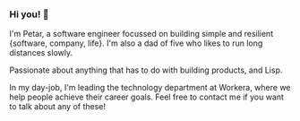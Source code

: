 ### Hi you! 👋

I'm Petar, a software engineer focussed on building simple and resilient {software, company, life}. I'm also a dad of five who likes to run long distances slowly.

Passionate about anything that has to do with building products, and Lisp.

In my day-job, I'm leading the technology department at Workera, where we help people achieve their career goals. Feel free to contact me if you want to talk about any of these!
